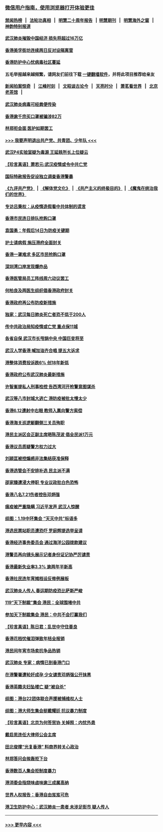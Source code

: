 ### [微信用户指南，使用浏览器打开体验更佳](https://github.com/gfw-breaker/banned-news1/blob/master/indexes/wechat-guide.md?t=0)
#### [禁闻热榜](热点新闻.md?t=0)  &nbsp;&nbsp;|&nbsp;&nbsp; [法轮功真相](https://github.com/gfw-breaker/truth/blob/master/README.md?t=0) &nbsp;&nbsp;|&nbsp;&nbsp; [明慧二十周年报告](https://github.com/gfw-breaker/mh-reports/blob/master/README.md?t=0) &nbsp;&nbsp;|&nbsp;&nbsp;[明慧期刊](https://github.com/gfw-breaker/mh-qikan) &nbsp;&nbsp;|&nbsp;&nbsp; [明慧海外之窗](https://github.com/gfw-breaker/mh-news/blob/master/README.md?t=0) &nbsp;&nbsp;|&nbsp;&nbsp; [神韵特别报道](https://github.com/gfw-breaker/mh-news/blob/master/shenyun.md?t=0)
#### [武汉肺炎摧毁中国经济 损失将超过16万亿](../pages/nsc415/n11839723.md?t=02032111) 
#### [香港美孚街坊连续两日反对设隔离营](../pages/nsc415/n11839962.md?t=02032111) 
#### [香港防护中心忧病毒社区蔓延](../pages/nsc415/n11839933.md?t=02032111) 
#### 五毛举报越来越频繁，请网友们前往下载 [一键翻墙软件](https://github.com/gfw-breaker/ssr-accounts)，并将此项目推荐给亲友
#### [新闻拍案惊奇](https://github.com/gfw-breaker/banned-news1/blob/master/pages/link4.md) &nbsp;&nbsp;|&nbsp;&nbsp; [江峰时刻](https://github.com/gfw-breaker/banned-news1/blob/master/pages/link4.md) &nbsp;&nbsp;|&nbsp;&nbsp; [文昭谈古论今](https://github.com/gfw-breaker/banned-news1/blob/master/pages/link4.md) &nbsp;&nbsp;|&nbsp;&nbsp; [天亮时分](https://github.com/gfw-breaker/banned-news1/blob/master/pages/link4.md) &nbsp;&nbsp;|&nbsp;&nbsp; [萧茗看世界](https://github.com/gfw-breaker/banned-news1/blob/master/pages/link4.md) &nbsp;&nbsp;|&nbsp;&nbsp; [北京老茶馆](https://github.com/gfw-breaker/banned-news1/blob/master/pages/link4.md) &nbsp;&nbsp;|&nbsp;&nbsp; 
#### [武汉肺炎病毒可经粪便传染](../pages/nsc415/n11839939.md?t=02032111) 
#### [香港逾千宗买口罩被骗涉82万](../pages/nsc415/n11839914.md?t=02032111) 
#### [林郑拒会面 医护如期罢工](../pages/nsc415/n11839892.md?t=02032111) 
#### [>>> 我要声明退出共产党、共青团、少年队 <<<](https://github.com/begood0513/goodnews/blob/master/quit/letter.md) 
#### [武汉P4实验室疑为毒源 王延轶所长上位疑云](../pages/nsc415/n11835543.md?t=02032111) 
#### [【珍言真语】萧若元:武汉疫情或令中共亡党](../pages/nsc415/n11829394.md?t=02032111) 
#### [国际特赦报告促设独立调查香港警暴](../pages/nsc415/n11833845.md?t=02032111) 
#### [《九评共产党》](https://github.com/begood0513/9ping.md/blob/master/README.md) &nbsp;|&nbsp; [《解体党文化》](../../../../jtdwh.md/blob/master/README.md)  &nbsp;|&nbsp; [《共产主义的终极目的》](../../../../gczydzjmd.md/blob/master/README.md) &nbsp;|&nbsp; [《魔鬼在统治我们的世界》](../../../../mgztzwmdsj.md/blob/master/README.md) 
#### [专访吕秉权：从疫情造假看中共体制的谎言](../pages/nsc415/n11833813.md?t=02032111) 
#### [香港市民连日排队抢购口罩](../pages/nsc415/n11833794.md?t=02032111) 
#### [袁国勇：年假后14日为防疫关键期](../pages/nsc415/n11831088.md?t=02032111) 
#### [护士请病假 施压港府全面封关](../pages/nsc415/n11831030.md?t=02032111) 
#### [香港一罩难求 多区市民抢购口罩](../pages/nsc415/n11831002.md?t=02032111) 
#### [深圳湾口岸发现爆炸品](../pages/nsc415/n11828802.md?t=02032111) 
#### [香港医管局员工阵线周六动议罢工](../pages/nsc415/n11828762.md?t=02032111) 
#### [何柏良及两医生组织倡香港政府封关](../pages/nsc415/n11828749.md?t=02032111) 
#### [香港政府再公布防疫新措施](../pages/nsc415/n11828716.md?t=02032111) 
#### [独家：武汉每日肺炎死亡者恐不低于200人](../pages/nsc415/n11828240.md?t=02032111) 
#### [传中共政治局知疫情或亡党 重点保11城](../pages/nsc415/n11828145.md?t=02032111) 
#### [各省自保 武汉市长甩锅中央 中国巨变将至](../pages/nsc415/n11828021.md?t=02032111) 
#### [武汉人学香港 喊加油齐合唱 提五大诉求](../pages/nsc415/n11827046.md?t=02032111) 
#### [港整体消费投诉跌6% 创18年新低](../pages/nsc415/n11817280.md?t=02032111) 
#### [香港政府公布武汉肺炎最新措施](../pages/nsc415/n11817152.md?t=02032111) 
#### [许智峯提私人刑事检控 告西湾河开枪警意图谋杀](../pages/nsc415/n11817132.md?t=02032111) 
#### [武汉等八市封城大逃亡 港防疫被批太慢太少](../pages/nsc415/n11817058.md?t=02032111) 
#### [香港6.12遭射中右眼 教师入禀向警方索偿](../pages/nsc415/n11814678.md?t=02032111) 
#### [香港海关巡逻艇翻侧三关员殉职](../pages/nsc415/n11814604.md?t=02032111) 
#### [港民主派区会正副主席晤陈茂波 倡全民派1万元](../pages/nsc415/n11814582.md?t=02032111) 
#### [香港议员质疑警方权力过大](../pages/nsc415/n11814560.md?t=02032111) 
#### [刘颕匡被控煽惑非法集结获准保释](../pages/nsc415/n11811727.md?t=02032111) 
#### [香港选管会不安排补选 民主派不满](../pages/nsc415/n11811691.md?t=02032111) 
#### [邵家臻遭浸大停职 专业议政批白色恐怖](../pages/nsc415/n11811670.md?t=02032111) 
#### [香港八名7.21伤者控告邓炳强](../pages/nsc415/n11811623.md?t=02032111) 
#### [瘟疫被严重隐瞒 习近平发声 武汉人惊醒](../pages/nsc415/n11811186.md?t=02032111) 
#### [组图：1.19中环集会 “天灭中共”标语多](../pages/nsc415/n11809514.md?t=02032111) 
#### [港选民票站职员遭恐吓 罗庭辉提选举呈请](../pages/nsc415/n11808914.md?t=02032111) 
#### [香港经济事务委员会 通过海洋公园拨款建议](../pages/nsc415/n11808906.md?t=02032111) 
#### [港警员再向镜头展示记者身份证记协严厉谴责](../pages/nsc415/n11808888.md?t=02032111) 
#### [香港最新失业率3.3% 逾两年半新高](../pages/nsc415/n11808887.md?t=02032111) 
#### [香港社民连年宵摊档设反修例展板](../pages/nsc415/n11808857.md?t=02032111) 
#### [武汉肺炎人传人 春运期防疫恐比萨斯严峻](../pages/nsc415/n11808739.md?t=02032111) 
#### [119“天下制裁”集会 港民：全球围堵中共](../pages/nsc415/n11806318.md?t=02032111) 
#### [参加天下制裁集会 港民：中共不会打赢我们](../pages/nsc415/n11806596.md?t=02032111) 
#### [【珍言真语】陈日君：乱世中守住善良](../pages/nsc415/n11806247.md?t=02032111) 
#### [香港花档忧催泪弹致年桔全报销](../pages/nsc415/n11806130.md?t=02032111) 
#### [港民间年宵市场卖抗争品热销](../pages/nsc415/n11806073.md?t=02032111) 
#### [武汉肺炎 专家：病情已到香港门口](../pages/nsc415/n11806020.md?t=02032111) 
#### [在港警署遭轮奸成孕 少女谴责邓炳强公开抹黑](../pages/nsc415/n11805981.md?t=02032111) 
#### [香港英籍夫妇坠楼亡 疑“被自杀”](../pages/nsc415/n11805937.md?t=02032111) 
#### [组图：港台22团体联合声援被捕维权人士](../pages/nsc415/n11801834.md?t=02032111) 
#### [组图：港大师生集会挺戴耀廷 抗议暴力制度](../pages/nsc415/n11799298.md?t=02032111) 
#### [【珍言真语】北京为何签贸协 关焯照：内忧外患](../pages/nsc415/n11799790.md?t=02032111) 
#### [戴启思连任大律师公会主席](../pages/nsc415/n11799306.md?t=02032111) 
#### [田北俊撑“光复香港” 料商界转关心政治](../pages/nsc415/n11799287.md?t=02032111) 
#### [林郑答问会挨轰拒下台](../pages/nsc415/n11799261.md?t=02032111) 
#### [香港数百人集会拒制度暴力](../pages/nsc415/n11796941.md?t=02032111) 
#### [港消委会指烧味卤味逾三成属高纳](../pages/nsc415/n11796815.md?t=02032111) 
#### [世界人权报告：香港自由岌岌可危](../pages/nsc415/n11796873.md?t=02032111) 
#### [港卫生防护中心：武汉肺炎一患者 未涉足街市 疑人传人](../pages/nsc415/n11796789.md?t=02032111) 

----
#### [ >>> 更早内容 <<< ](../indexes/nsc415-earlier.md)
